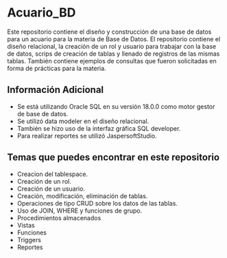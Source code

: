 # Acuario_BD

Este repositorio contiene el diseño y construcción de una base de datos para un acuario para la materia de Base de Datos. El repositorio contiene el diseño relacional, la creación de un rol y usuario para trabajar con la base de datos, scrips de creación de tablas y llenado de registros de las mismas tablas. También contiene ejemplos de consultas que fueron solicitadas en forma de prácticas para la materia.

## Información Adicional
- Se está utilizando Oracle SQL en su versión 18.0.0 como motor gestor de base de datos.
- Se utilizó data modeler en el diseño relacional.
- También se hizo uso de la interfaz gráfica SQL developer.
- Para realizar reportes se utilizó JaspersoftStudio.

## Temas que puedes encontrar en este repositorio
- Creacion del tablespace.
- Creación de un rol.
- Creación de un usuario.
- Creación, modificación, eliminación de tablas.
- Operaciones de tipo CRUD sobre los datos de las tablas.
- Uso de JOIN, WHERE y funciones de grupo.
- Procedimientos almacenados
- Vistas
- Funciones
- Triggers
- Reportes
